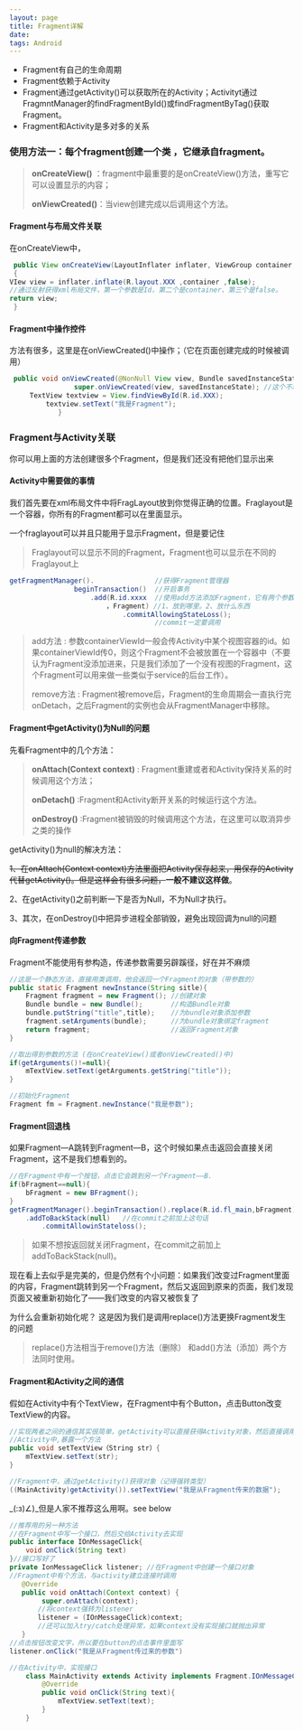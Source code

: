 ```yaml
---
layout: page
title: Fragment详解
date:
tags: Android   
---
```


- Fragment有自己的生命周期
- Fragment依赖于Activity
- Fragment通过getActivity()可以获取所在的Activity；Activityt通过FragmntManager的findFragmentById()或findFragmentByTag()获取Fragment。
- Fragment和Activity是多对多的关系

### 使用方法一：每个fragment创建一个类 ，它继承自fragment。

> **onCreateView()** ：fragment中最重要的是onCreateView()方法，重写它可以设置显示的内容；
>
> **onViewCreated()**：当view创建完成以后调用这个方法。

#### Fragment与布局文件关联

在onCreateView中，

~~~java
 public View onCreateView(LayoutInflater inflater, ViewGroup container,Bundle savedInstanceState)
 {
VIew view = inflater.inflate(R.layout.XXX ,container ,false);
//通过反射获得xml布局文件，第一个参数是Id，第二个是container、第三个是false。
return view;
 }
~~~



#### Fragment中操作控件

方法有很多，这里是在onViewCreated()中操作；（它在页面创建完成的时候被调用）

~~~java
 public void onViewCreated(@NonNull View view, Bundle savedInstanceState) {
                super.onViewCreated(view, savedInstanceState); //这个不动它
     TextView textview = View.findViewById(R.id.XXX);
         textview.setText("我是Fragment");
            }
~~~



### Fragment与Activity关联

你可以用上面的方法创建很多个Fragment，但是我们还没有把他们显示出来

#### Activity中需要做的事情

我们首先要在xml布局文件中将FragLayout放到你觉得正确的位置。Fraglayout是一个容器，你所有的Fragment都可以在里面显示。

一个fraglayout可以并且只能用于显示Fragment，但是要记住

>Fraglayout可以显示不同的Fragment，Fragment也可以显示在不同的Fraglayout上

~~~java
getFragmentManager().				//获得Fragment管理器
				beginTransaction()	//开启事务
					.add(R.id.xxxx	//使用add方法添加Fragment，它有两个参数
						，Fragment) //1、放到哪里。2、放什么东西
						  	.commitAllowingStateLoss();
									//commit一定要调用
~~~

>add方法 : 参数containerViewId一般会传Activity中某个视图容器的id。如果containerViewId传0，则这个Fragment不会被放置在一个容器中（不要认为Fragment没添加进来，只是我们添加了一个没有视图的Fragment，这个Fragment可以用来做一些类似于service的后台工作）。
>
>remove方法 : Fragment被remove后，Fragment的生命周期会一直执行完onDetach，之后Fragment的实例也会从FragmentManager中移除。



#### Fragment中getActivity()为Null的问题

先看Fragment中的几个方法：

>**onAttach(Context context)** : Fragment重建或者和Activity保持关系的时候调用这个方法；
>
>**onDetach()** :Fragment和Activity断开关系的时候运行这个方法。
>
>**onDestroy()** :Fragment被销毁的时候调用这个方法，在这里可以取消异步之类的操作

getActivity()为null的解决方法：

~~1、在onAttach(Context context)方法里面把Activity保存起来，用保存的Activity代替getActivity()。但是这样会有很多问题，~~**一般不建议这样做**。

2、在getActivity()之前判断一下是否为Null，不为Null才执行。

3、其次，在onDestroy()中把异步进程全部销毁，避免出现回调为null的问题



#### 向Fragment传递参数

Fragment不能使用有参构造，传递参数需要另辟蹊径，好在并不麻烦

~~~java
//这是一个静态方法，直接用类调用，他会返回一个Fragment的对象（带参数的）
public static Fragment newInstance(String sitle){
    Fragment fragment = new Fragment();	//创建对象
    Bundle bundle = new Bundle();		//构造Bundle对象
    bundle.putString("title",title);	//为bundle对象添加参数
    fragment.setArguments(bundle);		//为bundle对象绑定fragment
    return fragment; 					//返回Fragment对象
}

//取出得到参数的方法 (在onCreateView()或者onViewCreated()中)
if(getArguments()!=null){
    mTextView.setText(getArguments.getString("title"));
}

//初始化Fragment
Fragment fm = Fragment.newInstance("我是参数");
~~~



#### Fragment回退栈

如果Fragment—A跳转到Fragment—B，这个时候如果点击返回会直接关闭Fragment，这不是我们想看到的。

~~~java
//在Fragment中有一个按钮，点击它会跳到另一个Fragment——B.
if(bFragment==null){
    bFragment = new BFragment();
}
getFragmentManager().beginTransaction().replace(R.id.fl_main,bFragment)
    .addToBackStack(null)	//在commit之前加上这句话
    	.commitAllowinStateloss();
~~~

> 如果不想按返回就关闭Fragment，在commit之前加上addToBackStack(null)。

​	现在看上去似乎是完美的，但是仍然有个小问题：如果我们改变过Fragment里面的内容，Fragment跳转到另一个Fragment，然后又返回到原来的页面，我们发现页面又被重新初始化了——我们改变的内容又被恢复了

为什么会重新初始化呢？ 这是因为我们是调用replace()方法更换Fragment发生的问题

>replace()方法相当于remove()方法（删除） 和add()方法（添加）两个方法同时使用。

#### Fragment和Activity之间的通信

假如在Activity中有个TextView，在Fragment中有个Button，点击Button改变TextView的内容。

~~~java
//实现两者之间的通信其实很简单，getActivity可以直接获得Activity对象，然后直接调用就好
//Activity中,暴露一个方法
public void setTextView（String str）{
    mTextView.setText(str);
}

//Fragment中，通过getActivity()获得对象（记得强转类型）
((MainActivity)getActivity()).setTextView("我是从Fragment传来的数据");
~~~

_(:з)∠)_但是人家不推荐这么用啊。see below

~~~java
//推荐用的另一种方法
//在Fragment中写一个接口，然后交给Activity去实现
public interface IOnMessageClick{
    void onClick(String text)
}//接口写好了
private IonMessageClick listener; //在Fragment中创建一个接口对象
//Fragment中有个方法，与activity建立连接时调用
   @Override
   public void onAttach(Context context) {
        super.onAttach(context);
       //将context强转为listener
       listener = (IOnMessageClick)context;
       //还可以加入try/catch处理异常，如果context没有实现接口就抛出异常
   }
//点击按钮改变文字，所以要在button的点击事件里面写
listener.onClick("我是从Fragment传过来的参数")

//在Activity中，实现接口
    class MainActivity extends Activity implements Fragment.IOnMessageClick{
        @Override
        public void onClick(String text){
            mTextView.setText(text);
        }
    }

~~~
